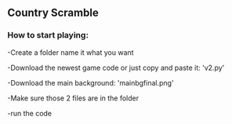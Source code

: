 ## Country Scramble

### How to start playing:

-Create a folder name it what you want

-Download the newest game code or just copy and paste it: 'v2.py'

-Download the main background: 'mainbgfinal.png'

-Make sure those 2 files are in the folder

-run the code
